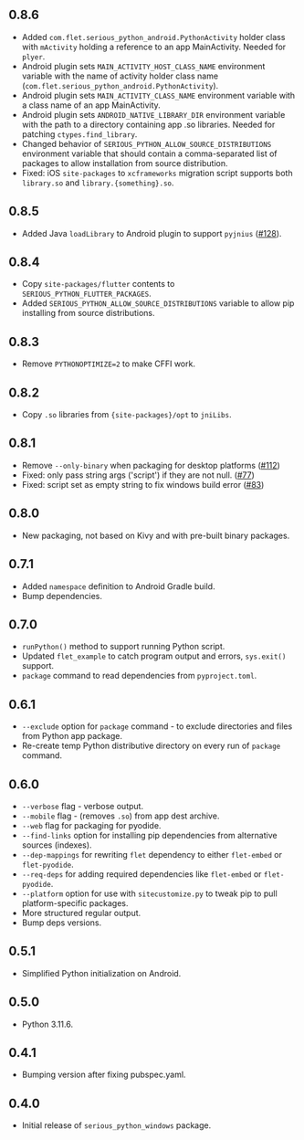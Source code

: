## 0.8.6

* Added `com.flet.serious_python_android.PythonActivity` holder class with `mActivity` holding a reference to an app MainActivity. Needed for `plyer`.
* Android plugin sets `MAIN_ACTIVITY_HOST_CLASS_NAME` environment variable with the name of activity holder class name (`com.flet.serious_python_android.PythonActivity`).
* Android plugin sets `MAIN_ACTIVITY_CLASS_NAME` environment variable with a class name of an app MainActivity.
* Android plugin sets `ANDROID_NATIVE_LIBRARY_DIR` environment variable with the path to a directory containing app .so libraries. Needed for patching `ctypes.find_library`.
* Changed behavior of `SERIOUS_PYTHON_ALLOW_SOURCE_DISTRIBUTIONS` environment variable that should contain a comma-separated list of packages to allow installation from source distribution.
* Fixed: iOS `site-packages` to `xcframeworks` migration script supports both `library.so` and `library.{something}.so`.

## 0.8.5

* Added Java `loadLibrary` to Android plugin to support `pyjnius` ([#128](https://github.com/flet-dev/serious-python/issues/128)).

## 0.8.4

* Copy `site-packages/flutter` contents to `SERIOUS_PYTHON_FLUTTER_PACKAGES`.
* Added `SERIOUS_PYTHON_ALLOW_SOURCE_DISTRIBUTIONS` variable to allow pip installing from source distributions.

## 0.8.3

* Remove `PYTHONOPTIMIZE=2` to make CFFI work.

## 0.8.2

* Copy `.so` libraries from `{site-packages}/opt` to `jniLibs`.

## 0.8.1

* Remove `--only-binary` when packaging for desktop platforms ([#112](https://github.com/flet-dev/serious-python/issues/112))
* Fixed: only pass string args ('script') if they are not null. ([#77](https://github.com/flet-dev/serious-python/issues/77))
* Fixed: script set as empty string to fix windows build error ([#83](https://github.com/flet-dev/serious-python/issues/83))

## 0.8.0

* New packaging, not based on Kivy and with pre-built binary packages.

## 0.7.1

* Added `namespace` definition to Android Gradle build.
* Bump dependencies.

## 0.7.0

* `runPython()` method to support running Python script.
* Updated `flet_example` to catch program output and errors, `sys.exit()` support.
* `package` command to read dependencies from `pyproject.toml`.

## 0.6.1

* `--exclude` option for `package` command - to exclude directories and files from Python app package.
* Re-create temp Python distributive directory on every run of `package` command.

## 0.6.0

* `--verbose` flag - verbose output.
* `--mobile` flag - (removes `.so`) from app dest archive.
* `--web` flag for packaging for pyodide.
* `--find-links` option for installing pip dependencies from alternative sources (indexes).
* `--dep-mappings` for rewriting `flet` dependency to either `flet-embed` or `flet-pyodide`.
* `--req-deps` for adding required dependencies like `flet-embed` or `flet-pyodide`.
* `--platform` option for use with `sitecustomize.py` to tweak pip to pull platform-specific packages.
* More structured regular output.
* Bump deps versions.

## 0.5.1

* Simplified Python initialization on Android.

## 0.5.0

* Python 3.11.6.

## 0.4.1

* Bumping version after fixing pubspec.yaml.

## 0.4.0

* Initial release of `serious_python_windows` package.